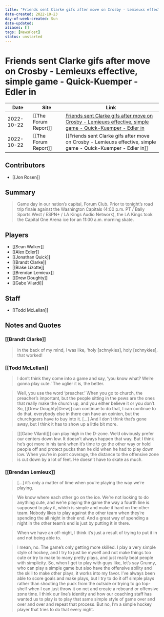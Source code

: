 ```yaml
---
title: "Friends sent Clarke gifs after move on Crosby - Lemieuxs effective, simple game - Quick-Kuemper - Edler in"
date-created: 2022-10-23
day-of-week-created: Sun
date-updated: 
aliases: []
tags: [NewsPost]
status: unstarted
---
```


# Friends sent Clarke gifs after move on Crosby - Lemieuxs effective, simple game - Quick-Kuemper - Edler in

| Date       | Site                 | Link                                                                                                                                                                                                                                          |
| ---------- | -------------------- | --------------------------------------------------------------------------------------------------------------------------------------------------------------------------------------------------------------------------------------------- |
| 2022-10-22 | [[The Forum Report]] | [Friends sent Clarke gifs after move on Crosby - Lemieuxs effective, simple game - Quick-Kuemper - Edler in](https://theforumreport.com/friends-sent-clarke-gifs-after-move-on-crosby-lemieuxs-effective-simple-game-quick-kuemper-edler-in/) |
| 2022-10-22 | [[The Forum Report]] | [[Friends sent Clarke gifs after move on Crosby - Lemieuxs effective, simple game - Quick-Kuemper - Edler in]]                                                                                                                                |

## Contributors
- [[Jon Rosen]]


## Summary
> Game day in our nation’s capital, Forum Club. Prior to tonight’s road trip finale against the Washington Capitals (4:00 p.m. PT / Bally Sports West / ESPN+ / LA Kings Audio Network), the LA Kings took the Capital One Arena ice for an 11:00 a.m. morning skate.


## Players
- [[Sean Walker]]
- [[Alex Edler]]
- [[Jonathan Quick]]
- [[Brandt Clarke]]
- [[Blake Lizotte]]
- [[Brendan Lemieux]]
- [[Drew Doughty]]
- [[Gabe Vilardi]]


## Staff
- [[Todd McLellan]]


## Notes and Quotes
### [[Brandt Clarke]]
> In the back of my mind, I was like, ‘holy \[schnykies], holy \[schnykies], that worked!

### [[Todd McLellan]]
> I don’t think they come into a game and say, ‘you know what? We’re gonna play cute.’ The uglier it is, the better.

> Well, you use the word ‘preacher.’ When you go to church, the preacher’s important, but the people sitting in the pews are the ones that really make the church up, and you either believe it or you don’t. So, [[Drew Doughty|Drew]] can continue to do that, I can continue to do that, everybody else in there can have an opinion, but the churchgoers have to buy into it. 
> \[...] And I don’t think that’s gone away, but I think it has to show up a little bit more.

> \[[[Gabe Vilardi]]] can play high in the D-zone. We’d obviously prefer our centers down low. It doesn’t always happen that way. But I think he’s got more in his tank when it’s time to go the other way or hold people off and protect pucks than he did when he had to play down low. When you’re in point coverage, the distance to the offensive zone is cut down by a lot of feet. He doesn’t have to skate as much.

### [[Brendan Lemieux]]
> \[...] it’s only a matter of time when you’re playing the way we’re playing.

> We know where each other go on the ice. We’re not looking to do anything cute, and we’re playing the game the way a fourth line is supposed to play it, which is simple and make it hard on the other team. Nobody likes to play against the other team when they’re spending the all night in their end. And a great way of spending a night in the other team’s end is just by putting it in there.

> When we have an off-night, I think it’s just a result of trying to put it in and not being able to.

> I mean, no. The game’s only getting more skilled.
> I play a very simple style of hockey, and I try to just be myself and not make things too cute or try to make to many pretty plays, and just really beat people with simplicity. So, when I get to play with guys like, let’s say Grunny, who can play a simple game but also have the offensive ability and the skill to make other plays, it works into my favor. I’ve always been able to score goals and make plays, but I try to do it off simple plays rather than shooting the puck from the outside or trying to go top-shelf when I can just throw it on net and create a rebound or offensive zone time. I think our line’s identity and how our coaching staff has wanted us to play is to play that same simple style of game over and over and over and repeat that process.
> But no, I’m a simple hockey player that tries to do that every night.

